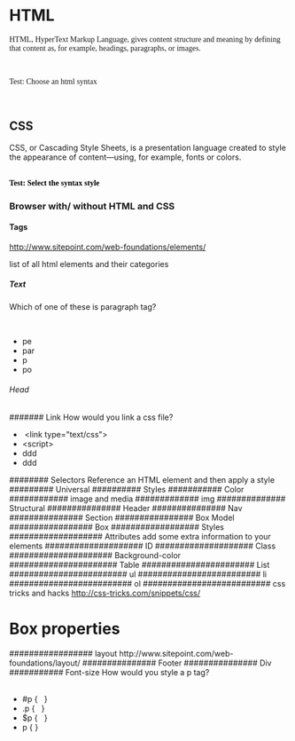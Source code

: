 # HTML
<span id="docs-internal-guid-d499e770-7436-1deb-17ec-631fa62e6aa6"><font face="serif"><p dir="ltr"><span>HTML</span><span>, HyperText Markup Language, gives content structure and meaning by defining that content as, for example, headings, paragraphs, or images.</span></p><p dir="ltr"><span><br></span></p><p dir="ltr"><span>Test: Choose an html syntax&#xA0;</span></p><p dir="ltr"><br></p></font></span>
## CSS
<span>CSS</span><span>, or Cascading Style Sheets, is a presentation language created to style the appearance of content&#x2014;using, for example, fonts or colors.</span><div><span><br></span></div><div><font color="#000000" face="Verdana"><span><b>Test: Select the syntax style</b></span></font></div>
### Browser with/ without HTML and CSS
#### Tags
http://www.sitepoint.com/web-foundations/elements/<div>list of all html elements and their categories</div>
##### Text
Which of one of these is paragraph tag?<div><br></div><div><ul><li>pe</li><li>par</li><li>p</li><li>po</li></ul></div>
###### Head
####### Link
How would you link a css file?<div><ul><li>&#xA0;&lt;link type=&quot;text/css&quot;&gt;</li><li>&lt;script&gt;</li><li>ddd</li><li>ddd</li></ul></div>
######## Selectors
Reference an HTML element and then apply a style
######### Universal
########## Styles
########### Color
############ image and media
############# img
############## Structural
############### Header
############### Nav
############### Section
################ Box Model
################# Box
################## Styles
################### Attributes
add some extra information to your elements
#################### ID
#################### Class
##################### Background-color
###################### Table
####################### List
######################## ul
######################### li
######################### ol
########################## css tricks and hacks
http://css-tricks.com/snippets/css/
<h1 class="article_title">Box properties</h1>
################# layout
http://www.sitepoint.com/web-foundations/layout/
############### Footer
############### Div
########### Font-size
How would you style a p tag?<div><br></div><div><ul><li>#p { &#xA0; }</li><li>.p { &#xA0; }</li><li>$p { &#xA0; }</li><li>p { }</li></ul></div>
